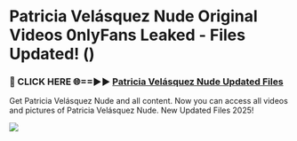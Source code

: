 # Patricia Velásquez Nude Original Videos 0nlyFans Leaked - Files Updated! ()

<h3>🔴 CLICK HERE 🌐==►► <a href="https://tinyurl.com/2p9ay9w9" rel="nofollow">Patricia Velásquez Nude Updated Files</a></h3>

Get Patricia Velásquez Nude and all content. Now you can access all videos and pictures of Patricia Velásquez Nude. New Updated Files 2025!

[![](https://i.imgur.com/KQgVmj3.gif)](https://tinyurl.com/2p9ay9w9)
